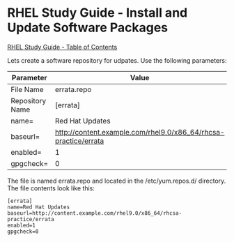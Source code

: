 # RHEL Study Guide - Install and Update Software Packages


[RHEL Study Guide - Table of Contents](https://github.com/pslucas0212/RHEL-Study-Guide)  



Lets create a software repository for udpates.  Use the following parameters:

Parameter | Value
----------|------
File Name | errata.repo
Repository Name | [errata]
name= | Red Hat Updates
baseurl= | http://content.example.com/rhel9.0/x86_64/rhcsa-practice/errata
enabled= | 1
gpgcheck= | 0

The file is named errata.repo and located in the /etc/yum.repos.d/ directory.  The file contents look like this:
```
[errata]
name=Red Hat Updates
baseurl=http://content.example.com/rhel9.0/x86_64/rhcsa-practice/errata
enabled=1
gpgcheck=0
```
